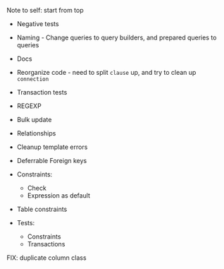 Note to self: start from top

* Negative tests

* Naming - Change queries to query builders, and prepared queries to queries

* Docs

* Reorganize code - need to split `clause` up, and try to clean up `connection`

* Transaction tests

* REGEXP

* Bulk update

* Relationships

* Cleanup template errors

* Deferrable Foreign keys

* Constraints:
    * Check
    * Expression as default

* Table constraints

* Tests:
    * Constraints
    * Transactions

FIX:
    duplicate column class

